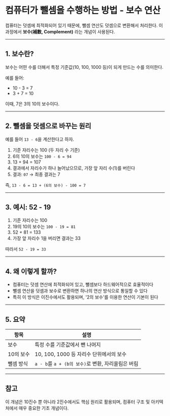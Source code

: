 # 컴퓨터가 뺄셈을 수행하는 방법 - 보수 연산

컴퓨터는 덧셈에 최적화되어 있기 때문에, 뺄셈 연산도 덧셈으로 변환해서 처리한다. 이 과정에서 **보수(補數, Complement)** 라는 개념이 사용된다.

---

## 1. 보수란?

보수는 어떤 수를 더해서 특정 기준값(10, 100, 1000 등)이 되게 만드는 수를 의미한다.

예를 들어:

- 10 - 3 = 7
- 3 + 7 = 10

이때, 7은 3의 10의 보수이다.

---

## 2. 뺄셈을 덧셈으로 바꾸는 원리

예를 들어 `13 - 6`을 계산한다고 하자.

1. 기준 자리수는 100 (두 자리 수 기준)
2. 6의 10의 보수는 `100 - 6 = 94`
3. 13 + 94 = 107
4. 결과에서 자리수가 하나 늘어났으므로, 가장 앞 자리 수(1)를 버린다
5. 결과: `07` → 최종 결과는 7

즉, `13 - 6 = 13 + (6의 보수) - 100 = 7`

---

## 3. 예시: 52 - 19

1. 기준 자리수는 100
2. 19의 10의 보수는 `100 - 19 = 81`
3. 52 + 81 = 133
4. 가장 앞 자리수 1을 버리면 결과는 33

따라서 `52 - 19 = 33`

---

## 4. 왜 이렇게 할까?

- 컴퓨터는 덧셈 연산에 최적화되어 있고, 뺄셈보다 하드웨어적으로 효율적이다
- 뺄셈 연산을 덧셈과 보수로 변환하면 하나의 연산 방식으로 통일할 수 있다
- 특히 이 방식은 이진수에서도 활용되며, '2의 보수'를 이용한 연산이 기본이 된다

---

## 5. 요약

| 항목 | 설명 |
|------|------|
| 보수 | 특정 수를 기준값에서 뺀 나머지 |
| 10의 보수 | 10, 100, 1000 등 자리수 단위에서의 보수 |
| 뺄셈 방식 | `a - b`를 `a + (b의 보수)`로 변환, 자리올림은 버림 |

---

## 참고

이 개념은 10진수 뿐 아니라 2진수에서도 핵심 원리로 활용되며, 컴퓨터 구조 및 아키텍처에서 매우 중요한 기초 개념이다.